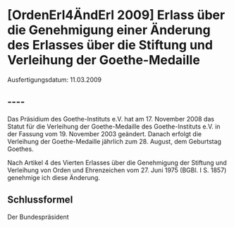 # [OrdenErl4ÄndErl 2009] Erlass über die Genehmigung einer Änderung des Erlasses über die Stiftung und Verleihung der Goethe-Medaille

Ausfertigungsdatum: 11.03.2009

 

## ----

Das Präsidium des Goethe-Instituts e.V. hat am 17. November 2008 das Statut für die Verleihung der Goethe-Medaille des Goethe-Instituts e.V. in der Fassung vom 19. November 2003 geändert. Danach erfolgt die Verleihung der Goethe-Medaille jährlich zum 28. August, dem Geburtstag Goethes.  
  
Nach Artikel 4 des Vierten Erlasses über die Genehmigung der Stiftung und Verleihung von Orden und Ehrenzeichen vom 27. Juni 1975 (BGBl. I S. 1857) genehmige ich diese Änderung.


## Schlussformel

Der Bundespräsident
